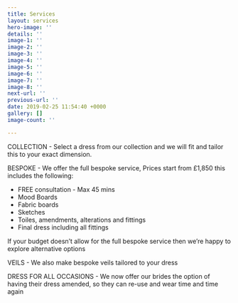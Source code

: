 ```yaml
---
title: Services
layout: services
hero-image: ''
details: ''
image-1: ''
image-2: ''
image-3: ''
image-4: ''
image-5: ''
image-6: ''
image-7: ''
image-8: ''
next-url: ''
previous-url: ''
date: 2019-02-25 11:54:40 +0000
gallery: []
image-count: ''

---
```

COLLECTION - Select a dress from our collection and we will fit and tailor this to your exact dimension.

BESPOKE - We offer the full bespoke service, Prices start from £1,850 this includes the following:

* FREE consultation - Max 45 mins
* Mood Boards
* Fabric boards
* Sketches
* Toiles, amendments, alterations and fittings
* Final dress including all fittings

If your budget doesn’t allow for the full bespoke service then we’re happy to explore alternative options

VEILS - We also make bespoke veils tailored to your dress

  
DRESS FOR ALL OCCASIONS - We now offer our brides the option of having their dress amended, so they can re-use and wear time and time again